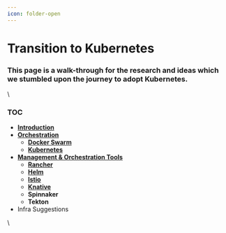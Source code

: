 ```yaml
---
icon: folder-open
---
```


# Transition to Kubernetes

### This page is a walk-through for the research and ideas which we stumbled upon the journey to adopt Kubernetes. <a href="#transitiontokubernetes-thispageisawalk-throughfortheresearchandideaswhichwestumbleduponthejourneytoa" id="transitiontokubernetes-thispageisawalk-throughfortheresearchandideaswhichwestumbleduponthejourneytoa"></a>

\


### **TOC** <a href="#transitiontokubernetes-toc" id="transitiontokubernetes-toc"></a>

* [**Introduction**](broken-reference)
* [**Orchestration**](broken-reference)
  * [**Docker Swarm**](broken-reference)
  * [**Kubernetes**](broken-reference)
* [**Management & Orchestration Tools**](broken-reference)
  * [**Rancher**](broken-reference)&#x20;
  * [**Helm**](broken-reference)
  * [**Istio**](broken-reference)
  * [**Knative**](broken-reference)
  * **Spinnaker**
  * **Tekton**
* Infra Suggestions

\
